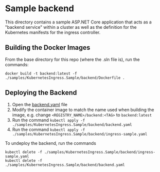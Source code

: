 # Sample backend

This directory contains a sample ASP.NET Core application that acts as a "backend service" within a cluster as well as the definition for the Kubernetes manifests for the ingress controller.

## Building the Docker Images

From the base directory for this repo (where the .sln file is), run the commands:

```
docker build -t backend:latest -f ./samples/KubernetesIngress.Sample/backend/Dockerfile .
```

## Deploying the Backend

1. Open the [backend.yaml](./backend.yaml) file
1. Modify the container image to match the name used when building the image, e.g. change `<REGISTRY_NAME>/backend:<TAG>` to `backend:latest`
1. Run the command `kubectl apply -f ./samples/KubernetesIngress.Sample/backend/backend.yaml`
1. Run the command `kubectl apply -f ./samples/KubernetesIngress.Sample/backend/ingress-sample.yaml`

To undeploy the backend, run the commands
```
kubectl delete -f ./samples/KubernetesIngress.Sample/backend/ingress-sample.yaml
kubectl delete -f ./samples/KubernetesIngress.Sample/backend/backend.yaml
```
